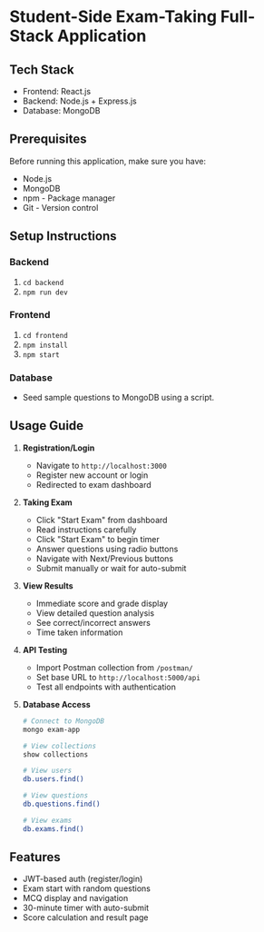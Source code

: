 # Student-Side Exam-Taking Full-Stack Application

## Tech Stack
- Frontend: React.js
- Backend: Node.js + Express.js
- Database: MongoDB

## Prerequisites
Before running this application, make sure you have:

- Node.js 
- MongoDB 
- npm - Package manager
- Git - Version control

## Setup Instructions

### Backend
1. `cd backend`
2. `npm run dev`

### Frontend
1. `cd frontend`
2. `npm install`
3. `npm start`

### Database
- Seed sample questions to MongoDB using a script.

##  Usage Guide

1. **Registration/Login**
   - Navigate to `http://localhost:3000`
   - Register new account or login
   - Redirected to exam dashboard

2. **Taking Exam**
   - Click "Start Exam" from dashboard
   - Read instructions carefully
   - Click "Start Exam" to begin timer
   - Answer questions using radio buttons
   - Navigate with Next/Previous buttons
   - Submit manually or wait for auto-submit

3. **View Results**
   - Immediate score and grade display
   - View detailed question analysis
   - See correct/incorrect answers
   - Time taken information

4. **API Testing**
   - Import Postman collection from `/postman/`
   - Set base URL to `http://localhost:5000/api`
   - Test all endpoints with authentication

5. **Database Access**
   ```bash
   # Connect to MongoDB
   mongo exam-app
   
   # View collections
   show collections
   
   # View users
   db.users.find()
   
   # View questions
   db.questions.find()
   
   # View exams
   db.exams.find()
   ```

## Features
- JWT-based auth (register/login)
- Exam start with random questions
- MCQ display and navigation
- 30-minute timer with auto-submit
- Score calculation and result page

